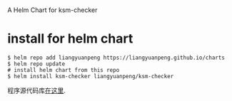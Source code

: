 # 
A Helm Chart for ksm-checker

# install for helm chart

```shell
$ helm repo add liangyuanpeng https://liangyuanpeng.github.io/charts
$ helm repo update  
# install helm chart from this repo
$ helm install ksm-checker liangyuanpeng/ksm-checker 
``` 

程序源代码库[在这里](https://github.com/liangyuanpeng/ksm-checker).